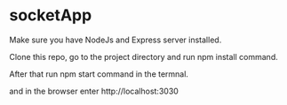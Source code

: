 # socketApp

Make sure you have NodeJs and Express server installed.

Clone this repo, go to the project directory and run npm install command.

After that run npm start command in the termnal.

and in the browser enter http://localhost:3030
